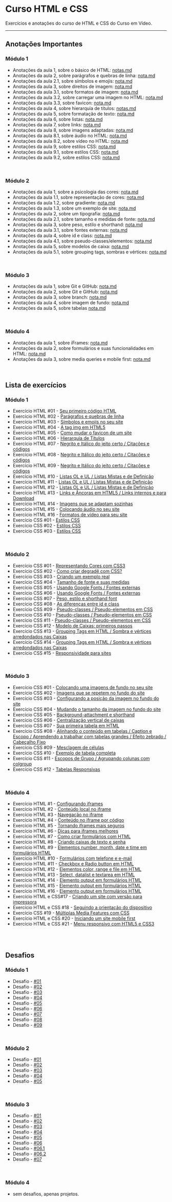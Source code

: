 # Curso HTML e CSS




Exercícios e anotações do curso de HTML e CSS do Curso em Vídeo.

---

## Anotações Importantes

### Módulo 1

* Anotações da aula 1, sobre o básico de HTML: [notas.md](https://github.com/larisn/Curso-HTML-CSS/blob/main/M%C3%B3dulo%201/Aula%201/nota.md)
* Anotações da aula 2, sobre parágrafos e quebras de linha: [nota.md](https://github.com/larisn/Curso-HTML-CSS/blob/main/M%C3%B3dulo%201/Aula%202/nota.md)
* Anotações da aula 2.1, sobre símbolos e emojis: [nota.md](https://github.com/larisn/Curso-HTML-CSS/blob/main/M%C3%B3dulo%201/Aula%202/Aula%202.1/nota.md)
* Anotações da aula 3, sobre direitos de imagem: [nota.md](https://github.com/larisn/Curso-HTML-CSS/blob/main/M%C3%B3dulo%201/Aula%203/nota.md)
* Anotações da aula 3.1, sobre formatos de imagem: [nota.md](https://github.com/larisn/Curso-HTML-CSS/blob/main/M%C3%B3dulo%201/Aula%203/Aula%203.1/nota.md)
* Anotações da aula 3.2, sobre carregar uma imagem no HTML: [nota.md](https://github.com/larisn/Curso-HTML-CSS/blob/main/M%C3%B3dulo%201/Aula%203/Aula%203.2/nota.md)
* Anotações da aula 3.3, sobre favicon: [nota.md](https://github.com/larisn/Curso-HTML-CSS/blob/main/M%C3%B3dulo%201/Aula%203/Aula%203.3/nota.md)
* Anotações da aula 4, sobre hierarquia de títulos: [notas.md](https://github.com/larisn/Curso-HTML-CSS/blob/main/M%C3%B3dulo%201/Aula%204/nota.md)
* Anotações da aula 5, sobre formatação de texto: [nota.md](https://github.com/larisn/Curso-HTML-CSS/blob/main/M%C3%B3dulo%201/Aula%205/nota.md)
* Anotações da aula 6, sobre listas: [nota.md](https://github.com/larisn/Curso-HTML-CSS/blob/main/M%C3%B3dulo%201/Aula%206/nota.md)
* Anotações da aula 7, sobre links: [nota.md](https://github.com/larisn/Curso-HTML-CSS/blob/main/M%C3%B3dulo%201/Aula%207/nota.md)
* Anotações da aula 8, sobre imagens adaptadas: [nota.md](https://github.com/larisn/Curso-HTML-CSS/blob/main/M%C3%B3dulo%201/Aula%208/nota.md)
* Anotações da aula 8.1, sobre áudio no HTML: [nota.md](https://github.com/larisn/Curso-HTML-CSS/blob/main/M%C3%B3dulo%201/Aula%208/Aula%208.1/nota.md)
* Anotações da aula 8.2, sobre vídeo no HTML: [nota.md](https://github.com/larisn/Curso-HTML-CSS/blob/main/M%C3%B3dulo%201/Aula%208/Aula%208.2/nota.md)
* Anotações da aula 9, sobre estilos CSS: [nota.md](https://github.com/larisn/Curso-HTML-CSS/blob/main/M%C3%B3dulo%201/Aula%209/nota.md)
* Anotações da aula 9.1, sobre estilos CSS: [nota.md](https://github.com/larisn/Curso-HTML-CSS/blob/main/M%C3%B3dulo%201/Aula%209/Aula%209.1/nota.md)
* Anotações da aula 9.2, sobre estilos CSS: [nota.md](https://github.com/larisn/Curso-HTML-CSS/blob/main/M%C3%B3dulo%201/Aula%209/Aula%209.2/nota.md)

<br>

### Módulo 2

* Anotações da aula 1, sobre a psicologia das cores: [nota.md](https://github.com/larisn/Curso-HTML-CSS/blob/main/M%C3%B3dulo%202/Aula%201/nota.md)
* Anotações da aula 1.1, sobre representação de cores: [nota.md](https://github.com/larisn/Curso-HTML-CSS/blob/main/M%C3%B3dulo%202/Aula%201/Aula%201.1/nota.md)
* Anotações da aula 1.2, sobre gradiente: [nota.md](https://github.com/larisn/Curso-HTML-CSS/blob/main/M%C3%B3dulo%202/Aula%201/Aula%201.2/nota.md)
* Anotações da aula 1.3, sobre um exemplo de site: [nota.md](https://github.com/larisn/Curso-HTML-CSS/blob/main/M%C3%B3dulo%202/Aula%201/Aula%201.3/nota.md)
* Anotações da aula 2, sobre um tipografia: [nota.md](https://github.com/larisn/Curso-HTML-CSS/blob/main/M%C3%B3dulo%202/Aula%202/nota.md)
* Anotações da aula 2.1, sobre tamanho e medidas de fonte: [nota.md](https://github.com/larisn/Curso-HTML-CSS/blob/main/M%C3%B3dulo%202/Aula%202/Aula%202.1/nota.md)
* Anotações da aula 3, sobre peso, estilo e shorthand: [nota.md](https://github.com/larisn/Curso-HTML-CSS/blob/main/M%C3%B3dulo%202/Aula%203/nota.md)
* Anotações da aula 3.1, sobre fontes externas: [nota.md](https://github.com/larisn/Curso-HTML-CSS/blob/main/M%C3%B3dulo%202/Aula%203/Aula%203.1/nota.md)
* Anotações da aula 4, sobre id e class: [nota.md](https://github.com/larisn/Curso-HTML-CSS/blob/main/M%C3%B3dulo%202/Aula%204/nota.md)
* Anotações da aula 4.1, sobre pseudo-classes/elementos: [nota.md](https://github.com/larisn/Curso-HTML-CSS/blob/main/M%C3%B3dulo%202/Aula%204/Aula%204.1/nota.md)
* Anotações da aula 5, sobre modelos de caixa: [nota.md](https://github.com/larisn/Curso-HTML-CSS/blob/main/M%C3%B3dulo%202/Aula%205/nota.md)
* Anotações da aula 5.1, sobre grouping tags, sombras e vértices: [nota.md](https://github.com/larisn/Curso-HTML-CSS/blob/main/M%C3%B3dulo%202/Aula%205/Aula%205.1/nota.md)

<br>

### Módulo 3

* Anotações da aula 1, sobre Git e GitHub: [nota.md](https://github.com/larisn/Curso-HTML-CSS/blob/main/M%C3%B3dulo%203/Aula%201/nota.md)
* Anotações da aula 2, sobre Git e GitHub: [nota.md](https://github.com/larisn/Curso-HTML-CSS/blob/main/M%C3%B3dulo%203/Aula%202/nota.md)
* Anotações da aula 3, sobre branch: [nota.md](https://github.com/larisn/Curso-HTML-CSS/blob/main/M%C3%B3dulo%203/Aula%203/nota.md)
* Anotações da aula 4, sobre imagem de fundo: [nota.md](https://github.com/larisn/Curso-HTML-CSS/blob/main/M%C3%B3dulo%203/Aula%204/nota.md)
* Anotações da aula 5, sobre tabelas [nota.md](https://github.com/larisn/Curso-HTML-CSS/blob/main/M%C3%B3dulo%203/Aula%205/nota.md)

<br>

### Módulo 4
* Anotações da aula 1, sobre iFrames: [nota.md](https://github.com/larisn/Curso-HTML-CSS/blob/main/M%C3%B3dulo%204/Aula%201/nota.md)
* Anotações da aula 2, sobre formulários e suas funcionalidades em HTML: [nota.md](https://github.com/larisn/Curso-HTML-CSS/blob/main/M%C3%B3dulo%204/Aula%202/nota.md)
* Anotações da aula 3, sobre media queries e mobile first: [nota.md](https://github.com/larisn/Curso-HTML-CSS/blob/main/M%C3%B3dulo%204/Aula%203/nota.md)

<br>


## Lista de exercícios 

### Módulo 1

- Exercício HTML #01 - [Seu primeiro código HTML](https://github.com/larisn/Curso-HTML5-e-CSS3/blob/main/M%C3%B3dulo%201/Aula%201/ex1.html)
- Exercício HTML #02 - [Parágrafos e quebras de linha](https://github.com/larisn/Curso-HTML-CSS/blob/main/M%C3%B3dulo%201/Aula%202/ex2.html)
- Exercício HTML #03 - [Símbolos e emojis no seu site](https://github.com/larisn/Curso-HTML-CSS/blob/main/M%C3%B3dulo%201/Aula%202/Aula%202.1/ex1.html)
- Exercício HTML #04 - [A tag img em HTML5](https://github.com/larisn/Curso-HTML-CSS/blob/main/M%C3%B3dulo%201/Aula%203/Aula%203.2/ex1.html)
- Exercício HTML #05 - [Como mudar o favicon de um site](https://github.com/larisn/Curso-HTML-CSS/blob/main/M%C3%B3dulo%201/Aula%203/Aula%203.3/ex1.html)
- Exercício HTML #06 - [Hierarquia de Títulos](https://github.com/larisn/Curso-HTML-CSS/blob/main/M%C3%B3dulo%201/Aula%204/ex1.html)
- Exercício HTML #07 - [Negrito e Itálico do jeito certo / Citações e códigos](https://github.com/larisn/Curso-HTML-CSS/blob/main/M%C3%B3dulo%201/Aula%205/ex1.html)
- Exercício HTML #08 - [Negrito e Itálico do jeito certo / Citações e códigos](https://github.com/larisn/Curso-HTML-CSS/blob/main/M%C3%B3dulo%201/Aula%205/ex2.html)
- Exercício HTML #09 - [Negrito e Itálico do jeito certo / Citações e códigos](https://github.com/larisn/Curso-HTML-CSS/blob/main/M%C3%B3dulo%201/Aula%205/ex3.html)
- Exercício HTML #10 - [Listas OL e UL / Listas Mistas e de Definição](https://github.com/larisn/Curso-HTML-CSS/blob/main/M%C3%B3dulo%201/Aula%206/ex1.html)
- Exercício HTML #11 - [Listas OL e UL / Listas Mistas e de Definição](https://github.com/larisn/Curso-HTML-CSS/blob/main/M%C3%B3dulo%201/Aula%206/ex2.html)
- Exercício HTML #12 - [Listas OL e UL / Listas Mistas e de Definição](https://github.com/larisn/Curso-HTML-CSS/blob/main/M%C3%B3dulo%201/Aula%206/ex3.html)
- Exercício HTML #13 - [Links e Âncoras em HTML5 / Links internos e para Download](https://github.com/larisn/Curso-HTML-CSS/tree/main/M%C3%B3dulo%201/Aula%207/ex1)
- Exercício HTML #14 - [Imagens que se adaptam sozinhas](https://github.com/larisn/Curso-HTML-CSS/blob/main/M%C3%B3dulo%201/Aula%208/ex1.html)
- Exercício HTML #15 - [Colocando áudio no seu site](https://github.com/larisn/Curso-HTML-CSS/blob/main/M%C3%B3dulo%201/Aula%208/Aula%208.1/ex1.html)
- Exercício HTML #16 - [Formatos de vídeo para seu site](https://github.com/larisn/Curso-HTML-CSS/blob/main/M%C3%B3dulo%201/Aula%208/Aula%208.2/ex1.html)
- Exercício CSS #01 - [Estilos CSS](https://github.com/larisn/Curso-HTML-CSS/blob/main/M%C3%B3dulo%201/Aula%209/ex1.html)
- Exercício CSS #02 - [Estilos CSS](https://github.com/larisn/Curso-HTML-CSS/blob/main/M%C3%B3dulo%201/Aula%209/Aula%209.1/ex1.html)
- Exercício CSS #03 - [Estilos CSS](https://github.com/larisn/Curso-HTML-CSS/tree/main/M%C3%B3dulo%201/Aula%209/Aula%209.2)

<br>

### Módulo 2

- Exercício CSS #01 - [Representando Cores com CSS3](https://github.com/larisn/Curso-HTML-CSS/blob/main/M%C3%B3dulo%202/Aula%201/Aula%201.1/ex1.html)
- Exercício CSS #02 - [Como criar degradê com CSS?](https://github.com/larisn/Curso-HTML-CSS/blob/main/M%C3%B3dulo%202/Aula%201/Aula%201.2/ex1.html)
- Exercício CSS #03 - [Criando um exemplo real](https://github.com/larisn/Curso-HTML-CSS/tree/main/M%C3%B3dulo%202/Aula%201/Aula%201.3)
- Exercício CSS #04 - [Tamanho de fonte e suas medidas](https://github.com/larisn/Curso-HTML-CSS/blob/main/M%C3%B3dulo%202/Aula%202/Aula%202.1/ex1.html)
- Exercício CSS #05 - [Usando Google Fonts / Fontes externas](https://github.com/larisn/Curso-HTML-CSS/blob/main/M%C3%B3dulo%202/Aula%203/Aula%203.1/ex1.html)
- Exercício CSS #06 - [Usando Google Fonts / Fontes externas](https://github.com/larisn/Curso-HTML-CSS/blob/main/M%C3%B3dulo%202/Aula%203/Aula%203.1/ex2.html)
- Exercício CSS #07 - [Peso, estilo e shorthand font](https://github.com/larisn/Curso-HTML-CSS/blob/main/M%C3%B3dulo%202/Aula%203/ex1.html)
- Exercício CSS #08 - [As diferenças entre id e class](https://github.com/larisn/Curso-HTML-CSS/tree/main/M%C3%B3dulo%202/Aula%204)
- Exercício CSS #09 - [Pseudo-classes / Pseudo-elementos em CSS](https://github.com/larisn/Curso-HTML-CSS/blob/main/M%C3%B3dulo%202/Aula%204/Aula%204.1/ex1.html)
- Exercício CSS #10 - [Pseudo-classes / Pseudo-elementos em CSS](https://github.com/larisn/Curso-HTML-CSS/blob/main/M%C3%B3dulo%202/Aula%204/Aula%204.1/ex2.html)
- Exercício CSS #11 - [Pseudo-classes / Pseudo-elementos em CSS](https://github.com/larisn/Curso-HTML-CSS/blob/main/M%C3%B3dulo%202/Aula%204/Aula%204.1/ex3.html)
- Exercício CSS #12 - [Modelo de Caixas: primeiros passos](https://github.com/larisn/Curso-HTML-CSS/blob/main/M%C3%B3dulo%202/Aula%205/ex1.html)
- Exercício CSS #13 - [Grouping Tags em HTML / Sombra e vértices arredondados nas Caixas](https://github.com/larisn/Curso-HTML-CSS/blob/main/M%C3%B3dulo%202/Aula%205/Aula%205.1/ex1.html)
- Exercício CSS #14 - [Grouping Tags em HTML / Sombra e vértices arredondados nas Caixas](https://github.com/larisn/Curso-HTML-CSS/blob/main/M%C3%B3dulo%202/Aula%205/Aula%205.1/ex2.html)
- Exercício CSS #15 - [Responsividade para sites](https://github.com/larisn/Curso-HTML-CSS/blob/main/M%C3%B3dulo%202/Aula%205/Aula%205.1/ex3.html)

<br>

### Módulo 3

- Exercício CSS #01 - [Colocando uma imagens de fundo no seu site](https://github.com/larisn/Curso-HTML-CSS/blob/main/M%C3%B3dulo%203/Aula%204/fundo001.html)
- Exercício CSS #02 - [Imagens que se repetem no fundo do site](https://github.com/larisn/Curso-HTML-CSS/blob/main/M%C3%B3dulo%203/Aula%204/fundo002.html)
- Exercício CSS #03 - [Configurando a posição da imagem no fundo do site](https://github.com/larisn/Curso-HTML-CSS/blob/main/M%C3%B3dulo%203/Aula%204/fundo003.html)
- Exercício CSS #04 - [Mudando o tamanho da imagem no fundo do site](https://github.com/larisn/Curso-HTML-CSS/blob/main/M%C3%B3dulo%203/Aula%204/fundo004.html)
- Exercício CSS #05 - [Background-attachment e shorthand](https://github.com/larisn/Curso-HTML-CSS/blob/main/M%C3%B3dulo%203/Aula%204/fundo005.html)
- Exercício CSS #06 - [Centralização vertical de caixas](https://github.com/larisn/Curso-HTML-CSS/blob/main/M%C3%B3dulo%203/Aula%204/fundo006.html)
- Exercício CSS #07 - [Sua primeira tabela em HTML](https://github.com/larisn/Curso-HTML-CSS/blob/main/M%C3%B3dulo%203/Aula%205/tabela1.html)
- Exercício CSS #08 - [Alinhando o conteúdo em tabelas / Caption e Escopo / Aprendendo a trabalhar com tabelas grandes / Efeito zebrado / Cabeçalho Fixo](https://github.com/larisn/Curso-HTML-CSS/blob/main/M%C3%B3dulo%203/Aula%205/tabela2.html)
- Exercício CSS #09 - [Mesclagem de células](https://github.com/larisn/Curso-HTML-CSS/blob/main/M%C3%B3dulo%203/Aula%205/tabela3.html)
- Exercício CSS #10 - [Exemplo de tabela completa](https://github.com/larisn/Curso-HTML-CSS/blob/main/M%C3%B3dulo%203/Aula%205/tabela4.html)
- Exercício CSS #11 - [Escopos de Grupo / Agrupando colunas com colgroup](https://github.com/larisn/Curso-HTML-CSS/blob/main/M%C3%B3dulo%203/Aula%205/tabela5.html)
- Exercício CSS #12 - [Tabelas Responsivas](https://github.com/larisn/Curso-HTML-CSS/blob/main/M%C3%B3dulo%203/Aula%205/tabela6.html)

<br>

### Módulo 4
- Exercício HTML #1 - [Configurando iframes](https://github.com/larisn/Curso-HTML-CSS/blob/main/M%C3%B3dulo%204/Aula%201/iframe1.html)
- Exercício HTML #2 - [Conteúdo local no iframe](https://github.com/larisn/Curso-HTML-CSS/blob/main/M%C3%B3dulo%204/Aula%201/iframe2.html)
- Exercício HTML #3 - [Navegação no iframe](https://github.com/larisn/Curso-HTML-CSS/blob/main/M%C3%B3dulo%204/Aula%201/iframe3.html)
- Exercício HTML #4 - [Conteúdo no iframe por código](https://github.com/larisn/Curso-HTML-CSS/blob/main/M%C3%B3dulo%204/Aula%201/iframe4.html)
- Exercício HTML #5 - [Tornando iframes mais seguros](https://github.com/larisn/Curso-HTML-CSS/blob/main/M%C3%B3dulo%204/Aula%201/iframe5.html)
- Exercício HTML #6 - [Dicas para iframes melhores](https://github.com/larisn/Curso-HTML-CSS/blob/main/M%C3%B3dulo%204/Aula%201/iframe6.html)
- Exercício HTML #7 - [Como criar formulários com HTML](https://github.com/larisn/Curso-HTML-CSS/blob/main/M%C3%B3dulo%204/Aula%202/form1.html)
- Exercício HTML #8 - [Criando caixas de texto e senha](https://github.com/larisn/Curso-HTML-CSS/blob/main/M%C3%B3dulo%204/Aula%202/form2.html)
- Exercício HTML #9 - [Elementos number, month, date e time em formulários HTML](https://github.com/larisn/Curso-HTML-CSS/blob/main/M%C3%B3dulo%204/Aula%202/form3.html)
- Exercício HTML #10 - [Formulários com telefone e e-mail](https://github.com/larisn/Curso-HTML-CSS/blob/main/M%C3%B3dulo%204/Aula%202/form4.html)
- Exercício HTML #11 - [Checkbox e Radio button em HTML](https://github.com/larisn/Curso-HTML-CSS/blob/main/M%C3%B3dulo%204/Aula%202/form5.html)
- Exercício HTML #12 - [Elementos color, range e file em HTML](https://github.com/larisn/Curso-HTML-CSS/blob/main/M%C3%B3dulo%204/Aula%202/form6.html)
- Exercício HTML #13 - [Select, datalist e textarea em HTML](https://github.com/larisn/Curso-HTML-CSS/blob/main/M%C3%B3dulo%204/Aula%202/form7.html)
- Exercício HTML #14 - [Elemento output em formulários HTML](https://github.com/larisn/Curso-HTML-CSS/blob/main/M%C3%B3dulo%204/Aula%202/form8.html)
- Exercício HTML #15 - [Elemento output em formulários HTML](https://github.com/larisn/Curso-HTML-CSS/blob/main/M%C3%B3dulo%204/Aula%202/form9.html)
- Exercício HTML #16 - [Elemento output em formulários HTML](https://github.com/larisn/Curso-HTML-CSS/blob/main/M%C3%B3dulo%204/Aula%202/form10.html)
- Exercício HTML e CSS#17 - [Criando um site com versão para impressora](https://github.com/larisn/Curso-HTML-CSS/tree/main/M%C3%B3dulo%204/Aula%203/mq1)
- Exercício HTML e CSS #18 - [Seguindo a orientação do dispositivo](https://github.com/larisn/Curso-HTML-CSS/tree/main/M%C3%B3dulo%204/Aula%203/mq2)
- Exercício CSS #19 -  [Múltiplas Media Features com CSS](https://github.com/larisn/Curso-HTML-CSS/tree/main/M%C3%B3dulo%204/Aula%203/mq3)
- Exercício HTML e CSS #20 - [Iniciando um site mobile first](https://github.com/larisn/Curso-HTML-CSS/tree/main/M%C3%B3dulo%204/Aula%203/mq4)
- Exercício HTML e CSS #21 - [Menu responsivo com HTML5 e CSS3](https://github.com/larisn/Curso-HTML-CSS/tree/main/M%C3%B3dulo%204/Aula%203/mq5)

<br>
<br>

## Desafios

### Módulo 1

- Desafio - [#01](https://github.com/larisn/Curso-HTML-CSS/blob/main/M%C3%B3dulo%201/Desafios/d001/d001.html)
- Desafio - [#02](https://github.com/larisn/Curso-HTML-CSS/blob/main/M%C3%B3dulo%201/Desafios/d002/d002.html)
- Desafio - [#03](https://github.com/larisn/Curso-HTML-CSS/blob/main/M%C3%B3dulo%201/Desafios/d003/d003.html)
- Desafio - [#04](https://github.com/larisn/Curso-HTML-CSS/blob/main/M%C3%B3dulo%201/Desafios/d004/d004.html)
- Desafio - [#05](https://github.com/larisn/Curso-HTML-CSS/blob/main/M%C3%B3dulo%201/Desafios/d005/d005.html)
- Desafio - [#06](https://github.com/larisn/Curso-HTML-CSS/blob/main/M%C3%B3dulo%201/Desafios/d006/d006.html)
- Desafio - [#07](https://github.com/larisn/Curso-HTML-CSS/blob/main/M%C3%B3dulo%201/Desafios/d007/d007.html)
- Desafio - [#08](https://github.com/larisn/Curso-HTML-CSS/tree/main/M%C3%B3dulo%201/Desafios/d008)
- Desafio - [#09](https://github.com/larisn/Curso-HTML-CSS/tree/main/M%C3%B3dulo%201/Desafios/d009)
<br>

### Módulo 2

- Desafio - [#01](https://github.com/larisn/Curso-HTML-CSS/blob/main/M%C3%B3dulo%202/Desafios/d001/d001.html)
- Desafio - [#02](https://github.com/larisn/Curso-HTML-CSS/blob/main/M%C3%B3dulo%202/Desafios/d002/d002.html)
- Desafio - [#03](https://github.com/larisn/Curso-HTML-CSS/blob/main/M%C3%B3dulo%202/Desafios/d003/d003.html)
- Desafio - [#04](https://github.com/larisn/Curso-HTML-CSS/blob/main/M%C3%B3dulo%202/Desafios/d004/d004.html)
- Desafio - [#05](https://github.com/larisn/Curso-HTML-CSS/blob/main/M%C3%B3dulo%202/Desafios/d005/d005.html)
<br>

### Módulo 3

- Desafio - [#01](https://github.com/larisn/Curso-HTML-CSS/blob/main/M%C3%B3dulo%203/Desafios/d001/d001.html)
- Desafio - [#02](https://github.com/larisn/Curso-HTML-CSS/blob/main/M%C3%B3dulo%203/Desafios/d002/d002.html)
- Desafio - [#03](https://github.com/larisn/Curso-HTML-CSS/blob/main/M%C3%B3dulo%203/Desafios/d003/d003.html)
- Desafio - [#04](https://github.com/larisn/Curso-HTML-CSS/blob/main/M%C3%B3dulo%203/Desafios/d004/d004.html)
- Desafio - [#05](https://github.com/larisn/Curso-HTML-CSS/blob/main/M%C3%B3dulo%203/Desafios/d005/d005.html)
- Desafio - [#06](https://github.com/larisn/Curso-HTML-CSS/blob/main/M%C3%B3dulo%203/Desafios/d006/d006.html)
- Desafio - [#06.1](https://github.com/larisn/Curso-HTML-CSS/blob/main/M%C3%B3dulo%203/Desafios/d006/d006b.html)
- Desafio - [#06.2](https://github.com/larisn/Curso-HTML-CSS/blob/main/M%C3%B3dulo%203/Desafios/d006/d006c.html)
- Desafio - [#07](https://github.com/larisn/Curso-HTML-CSS/blob/main/M%C3%B3dulo%203/Desafios/d007/d007.html)
<br>

### Módulo 4
* sem desafios, apenas projetos.
